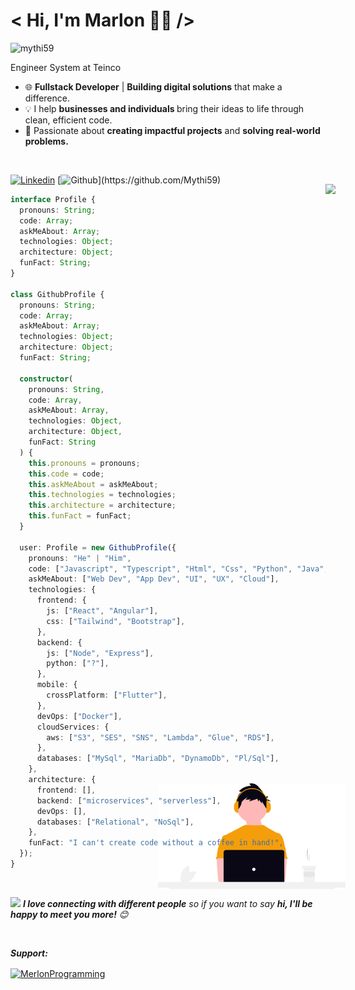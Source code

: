 <h1>  < Hi, I'm Marlon 👋🏻 /> </h1>
<img src="https://img.shields.io/github/followers/mythi59?label=follow&style=social" alt="mythi59" />
<p> Engineer System at Teinco </p>
<ul>
<li>🌐 <b>Fullstack Developer</b> | <b>Building digital solutions</b> that make a difference.</li>
<li>💡 I help <b>businesses and individuals </b> bring their ideas to life through clean, efficient code.</li>
<li>🚀 Passionate about <b>creating impactful projects</b> and <b>solving real-world problems.</b></li>
</ul>
 
<br/>

[![Linkedin](https://img.shields.io/badge/Linkedin%20Profile:-%20Marlon-blue?style=for-the-badge&logo=img/linkedin.svg)](https://www.linkedin.com/in/marlonsdiazlopez/)
[![Github](https://img.shields.io/badge/Github%20Profile:-%20Marlon-orange?style=for-the-badge&logo=?)](https://github.com/Mythi59)

<div style="position:relative; max-width:80vh">
<picture style="position:absolute; right:0; margin:-1rem;">
  <source srcset="https://github-readme-stats.vercel.app/api?username=mythi59&show_icons=true&theme=dracula" />
  <source srcset="https://github-readme-stats.vercel.app/api?username=mythi59&show_icons=true" />
  <img src="https://github-readme-stats.vercel.app/api?username=mythi59&show_icons=true" />
</picture>
<img src="./img/code.svg" width="300" heigth="300" style="position:absolute; right:0; bottom:0; margin:-2rem;" alt="coding" />

```typescript
interface Profile {
  pronouns: String;
  code: Array;
  askMeAbout: Array;
  technologies: Object;
  architecture: Object;
  funFact: String;
}

class GithubProfile {
  pronouns: String;
  code: Array;
  askMeAbout: Array;
  technologies: Object;
  architecture: Object;
  funFact: String;

  constructor(
    pronouns: String,
    code: Array,
    askMeAbout: Array,
    technologies: Object,
    architecture: Object,
    funFact: String
  ) {
    this.pronouns = pronouns;
    this.code = code;
    this.askMeAbout = askMeAbout;
    this.technologies = technologies;
    this.architecture = architecture;
    this.funFact = funFact;
  }

  user: Profile = new GithubProfile({
    pronouns: "He" | "Him",
    code: ["Javascript", "Typescript", "Html", "Css", "Python", "Java", "Dart"],
    askMeAbout: ["Web Dev", "App Dev", "UI", "UX", "Cloud"],
    technologies: {
      frontend: {
        js: ["React", "Angular"],
        css: ["Tailwind", "Bootstrap"],
      },
      backend: {
        js: ["Node", "Express"],
        python: ["?"],
      },
      mobile: {
        crossPlatform: ["Flutter"],
      },
      devOps: ["Docker"],
      cloudServices: {
        aws: ["S3", "SES", "SNS", "Lambda", "Glue", "RDS"],
      },
      databases: ["MySql", "MariaDb", "DynamoDb", "Pl/Sql"],
    },
    architecture: {
      frontend: [],
      backend: ["microservices", "serverless"],
      devOps: [],
      databases: ["Relational", "NoSql"],
    },
    funFact: "I can't create code without a coffee in hand!",
  });
}
```

</div>
<br/>

<img src="https://media.giphy.com/media/LnQjpWaON8nhr21vNW/giphy.gif" width="60"> <em><b>I love connecting with different people</b> so if you want to say <b>hi, I'll be happy to meet you more!</b> 😊</em>

<br/>

<b><em>Support: </em></b>

<p>
<a href="https://buymeacoffee.com/merlondev">
<img align="center" src="https://cdn.buymeacoffee.com/buttons/v2/default-yellow.png" height="50" width="210" alt="MerlonProgramming" />
</a>
</p>
